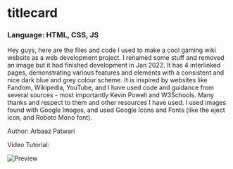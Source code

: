 # titlecard
### Language: HTML, CSS, JS

Hey guys, here are the files and code I used to make a cool gaming wiki website as a web development project. I renamed some stuff and removed an image but it had finished development in Jan 2022. It has 4 interlinked pages, demonstrating various features and elements with a consistent and nice dark blue and grey colour scheme. It is inspired by websites like Fandom, Wikipedia, YouTube, and I have used code and guidance from several sources - most importantly Kevin Powell and W3Schools. Many thanks and respect to them and other resources I have used. I used images found with Google Images, and used Google Icons and Fonts (like the eject icon, and Roboto Mono font). 

Author: Arbaaz Patwari

Video Tutorial: 

![Preview]()
